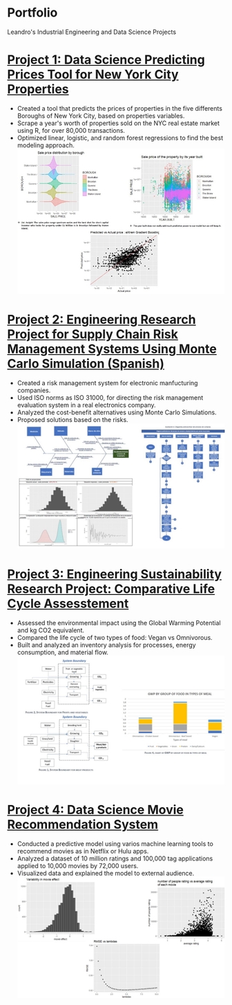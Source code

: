 # Portfolio
Leandro's Industrial Engineering and Data Science Projects

# [Project 1: Data Science Predicting Prices Tool for New York City Properties](https://drive.google.com/file/d/1qiGNiXA3n4nXxj36B76PnZmfeddJUqKN/view?usp=sharing)
* Created a tool that predicts the prices of properties in the five differents Boroughs of New York City, based on properties variables.
* Scrape a year's worth of properties sold on the NYC real estate market using R, for over 80,000 transactions.
* Optimized linear, logistic, and random forest regressions to find the best modeling approach.
![](./Images/NYC%20property%20prices%20project%20Thumbnail.jpg)

# [Project 2: Engineering Research Project for Supply Chain Risk Management Systems Using Monte Carlo Simulation (Spanish)](https://drive.google.com/file/d/1kQ-KoK6MBoqLq3NGp7sHHRgBAB9AU8-p/view?usp=sharing)
* Created a risk management system for electronic manfucturing companies.
* Used ISO norms as ISO 31000, for directing the risk management evaluation system in a real electronics company.
* Analyzed the cost-benefit alternatives using Monte Carlo Simulations.
* Proposed solutions based on the risks.
![](./Images/Risk%20Management%20Project%20Thumbnail.jpg)

# [Project 3: Engineering Sustainability Research Project: Comparative Life Cycle Assesstement](https://drive.google.com/file/d/178I5clcgkQ1KzdV0LP1yb31JzO2DyDtL/view?usp=sharing)
* Assessed the environmental impact using the Global Warming Potential and kg CO2 equivalent.
* Compared the life cycle of two types of food: Vegan vs Omnivorous.
* Built and analyzed an inventory analysis for processes, energy consumption, and material flow.
![](./Images/LCA%20project%20thumbnail.jpg)

# [Project 4: Data Science Movie Recommendation System](https://drive.google.com/file/d/19U_1FaPJu2lm_htkqgUEK8xyfAcWpmh9/view?usp=sharing)
* Conducted a predictive model using varios machine learning tools to recommend movies as in Netflix or Hulu apps.
* Analyzed a dataset of 10 million ratings and 100,000 tag applications applied to 10,000 movies by 72,000 users.
* Visualized data and explained the model to external audience.
![](./Images/Movie%20recommendation%20project%20thumbnail.jpg)
